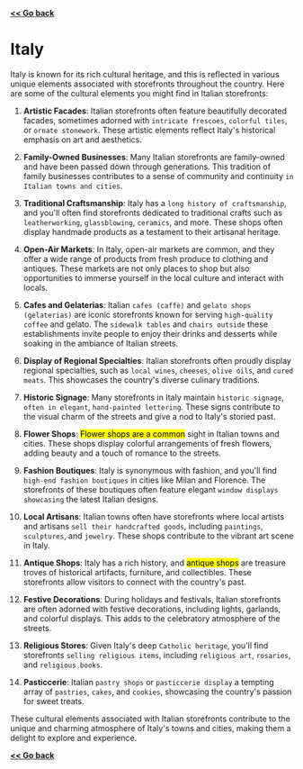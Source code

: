 [**<< Go back**](../../Task%20flow.md)
# Italy
Italy is known for its rich cultural heritage, and this is reflected in various unique elements associated with storefronts throughout the country. Here are some of the cultural elements you might find in Italian storefronts:

1. **Artistic Facades**: Italian storefronts often feature beautifully decorated facades, sometimes adorned with `intricate frescoes`, `colorful tiles`, or `ornate stonework`. These artistic elements reflect Italy's historical emphasis on art and aesthetics.

2. **Family-Owned Businesses**: Many Italian storefronts are family-owned and have been passed down through generations. This tradition of family businesses contributes to a sense of community and continuity `in Italian towns and cities`.

3. **Traditional Craftsmanship**: Italy has a `long history of craftsmanship`, and you'll often find storefronts dedicated to traditional crafts such as `leatherworking`, `glassblowing`, `ceramics`, and more. These shops often display handmade products as a testament to their artisanal heritage.

4. **Open-Air Markets**: In Italy, open-air markets are common, and they offer a wide range of products from fresh produce to clothing and antiques. These markets are not only places to shop but also opportunities to immerse yourself in the local culture and interact with locals.

5. **Cafes and Gelaterias**: Italian `cafes (caffè)` and `gelato shops (gelaterias)` are iconic storefronts known for serving `high-quality coffee` and gelato. The `sidewalk tables` and `chairs outside` these establishments invite people to enjoy their drinks and desserts while soaking in the ambiance of Italian streets.

6. **Display of Regional Specialties**: Italian storefronts often proudly display regional specialties, such as `local wines`, `cheeses`, `olive oils`, and `cured meats`. This showcases the country's diverse culinary traditions.

7. **Historic Signage**: Many storefronts in Italy maintain `historic signage`, `often in elegant`, `hand-painted lettering`. These signs contribute to the visual charm of the streets and give a nod to Italy's storied past.

8. **Flower Shops**: <mark>Flower shops are a common</mark> sight in Italian towns and cities. These shops display colorful arrangements of fresh flowers, adding beauty and a touch of romance to the streets.

9. **Fashion Boutiques**: Italy is synonymous with fashion, and you'll find `high-end fashion boutiques` in cities like Milan and Florence. The storefronts of these boutiques often feature elegant `window displays showcasing` the latest Italian designs.

10. **Local Artisans**: Italian towns often have storefronts where local artists and artisans `sell their handcrafted goods`, including `paintings`, `sculptures`, and `jewelry`. These shops contribute to the vibrant art scene in Italy.

11. **Antique Shops**: Italy has a rich history, and <mark>antique shops</mark> are treasure troves of historical artifacts, furniture, and collectibles. These storefronts allow visitors to connect with the country's past.

12. **Festive Decorations**: During holidays and festivals, Italian storefronts are often adorned with festive decorations, including lights, garlands, and colorful displays. This adds to the celebratory atmosphere of the streets.

13. **Religious Stores**: Given Italy's deep `Catholic heritage`, you'll find storefronts `selling religious items`, including `religious art`, `rosaries`, and `religious books`.

14. **Pasticcerie**: Italian `pastry shops` or `pasticcerie display` a tempting array of `pastries`, `cakes`, and `cookies`, showcasing the country's passion for sweet treats.

These cultural elements associated with Italian storefronts contribute to the unique and charming atmosphere of Italy's towns and cities, making them a delight to explore and experience.

[**<< Go back**](../../Task%20flow.md)